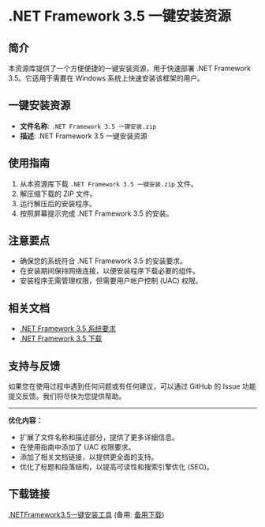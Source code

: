  # .NET Framework 3.5 一键安装资源

 ## 简介

 本资源库提供了一个方便便捷的一键安装资源，用于快速部署 .NET Framework 3.5。它适用于需要在 Windows 系统上快速安装该框架的用户。

 ## 一键安装资源

 - **文件名称**: `.NET Framework 3.5 一键安装.zip`
 - **描述**: .NET Framework 3.5 一键安装资源

 ## 使用指南

 1. 从本资源库下载 `.NET Framework 3.5 一键安装.zip` 文件。
 2. 解压缩下载的 ZIP 文件。
 3. 运行解压后的安装程序。
 4. 按照屏幕提示完成 .NET Framework 3.5 的安装。

 ## 注意要点

 - 确保您的系统符合 .NET Framework 3.5 的安装要求。
 - 在安装期间保持网络连接，以便安装程序下载必要的组件。
 - 安装程序无需管理权限，但需要用户帐户控制 (UAC) 权限。

 ## 相关文档

 - [.NET Framework 3.5 系统要求](https://docs.microsoft.com/zh-cn/dotnet/framework/get-started/system-requirements)
 - [.NET Framework 3.5 下载](https://dotnet.microsoft.com/download/dotnet-framework)

 ## 支持与反馈

 如果您在使用过程中遇到任何问题或有任何建议，可以通过 GitHub 的 Issue 功能提交反馈。我们将尽快为您提供帮助。

 ----

 **优化内容：**

 * 扩展了文件名称和描述部分，提供了更多详细信息。
 * 在使用指南中添加了 UAC 权限要求。
 * 添加了相关文档链接，以提供更全面的支持。
 * 优化了标题和段落结构，以提高可读性和搜索引擎优化 (SEO)。

 ## 下载链接
 [.NETFramework3.5一键安装工具](https://pan.quark.cn/s/887b2aa2e256) (备用: [备用下载](https://pan.baidu.com/s/11ntfDbDFzVmtOXpdiD4eOw?pwd=1234))
